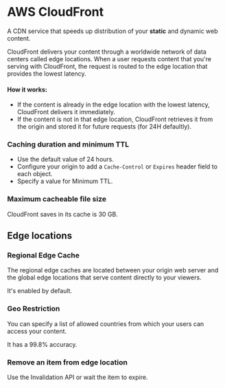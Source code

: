 # AWS CloudFront

A CDN service that speeds up distribution of your **static** and dynamic web content.

CloudFront delivers your content through a worldwide network of data centers called edge locations. When a user requests content that you're serving with CloudFront, the request is routed to the edge location that provides the lowest latency.

#### How it works:
- If the content is already in the edge location with the lowest latency, CloudFront delivers it immediately.
- If the content is not in that edge location, CloudFront retrieves it from the origin and stored it for future requests (for 24H defaultly).

### Caching duration and minimum TTL

- Use the default value of 24 hours.
- Configure your origin to add a `Cache-Control` or `Expires` header field to each object.
- Specify a value for Minimum TTL.

### Maximum cacheable file size

CloudFront saves in its cache is 30 GB.

## Edge locations

### Regional Edge Cache

The regional edge caches are located between your origin web server and the global edge locations that serve content directly to your viewers.

It's enabled by default.

### Geo Restriction

You can specify a list of allowed countries from which your users can access your content.

It has a 99.8% accuracy.

### Remove an item from edge location

Use the Invalidation API or wait the item to expire.

